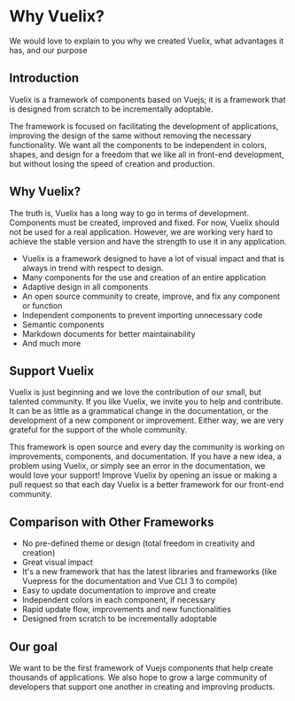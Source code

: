 ---
---

# Why Vuelix?

<box header>

  We would love to explain to you why we created Vuelix, what advantages it has, and our purpose

</box>


<box>

## Introduction

Vuelix is a framework of components based on Vuejs; it is a framework that is designed from scratch to be incrementally adoptable.

The framework is focused on facilitating the development of applications, improving the design of the same without removing the necessary functionality. We want all the components to be independent in colors, shapes, and design for a freedom that we like all in front-end development, but without losing the speed of creation and production.

</box>

<box>

## Why Vuelix?

The truth is, Vuelix has a long way to go in terms of development. Components must be created, improved and fixed. For now, Vuelix should not be used for a real application. However, we are working very hard to achieve the stable version and have the strength to use it in any application.

- Vuelix is a framework designed to have a lot of visual impact and that is always in trend with respect to design.
- Many components for the use and creation of an entire application
- Adaptive design in all components
- An open source community to create, improve, and fix any component or function
- Independent components to prevent importing unnecessary code
- Semantic components
- Markdown documents for better maintainability
- And much more

</box>

<box>

## Support Vuelix

Vuelix is just beginning and we love the contribution of our small, but talented community. If you like Vuelix, we invite you to help and contribute. It can be as little as a grammatical change in the documentation, or the development of a new component or improvement. Either way, we are very grateful for the support of the whole community.

This framework is open source and every day the community is working on improvements, components, and documentation. If you have a new idea, a problem using Vuelix, or simply see an error in the documentation, we would love your support! Improve Vuelix by opening an issue or making a pull request so that each day Vuelix is a better framework for our front-end community.

</box>

<box>

## Comparison with Other Frameworks

- No pre-defined theme or design (total freedom in creativity and creation)
- Great visual impact
- It's a new framework that has the latest libraries and frameworks (like Vuepress for the documentation and Vue CLI 3 to compile)
- Easy to update documentation to improve and create
- Independent colors in each component, if necessary
- Rapid update flow, improvements and new functionalities
- Designed from scratch to be incrementally adoptable

</box>

<box>

## Our goal

We want to be the first framework of Vuejs components that help create thousands of applications. We also hope to grow a large community of developers that support one another in creating and improving products.

</box>
